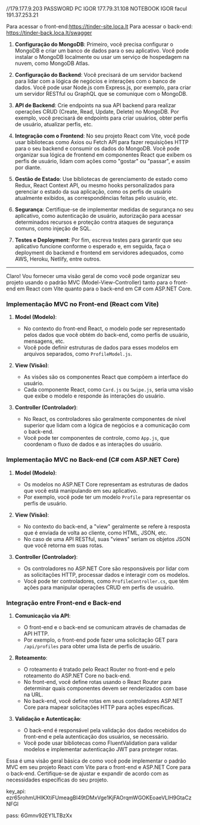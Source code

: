 //179.177.9.203   PASSWORD PC IGOR
177.79.31.108 NOTEBOOK IGOR
facul 191.37.253.21


Para acessar o front-end:https://tinder-site.loca.lt
Para acessar o back-end: https://tinder-back.loca.lt/swagger

1. **Configuração do MongoDB**: Primeiro, você precisa configurar o MongoDB e criar um banco de dados para o seu aplicativo. Você pode instalar o MongoDB localmente ou usar um serviço de hospedagem na nuvem, como MongoDB Atlas.

2. **Configuração do Backend**: Você precisará de um servidor backend para lidar com a lógica de negócios e interações com o banco de dados. Você pode usar Node.js com Express.js, por exemplo, para criar um servidor RESTful ou GraphQL que se comunique com o MongoDB.

3. **API de Backend**: Crie endpoints na sua API backend para realizar operações CRUD (Create, Read, Update, Delete) no MongoDB. Por exemplo, você precisará de endpoints para criar usuários, obter perfis de usuário, atualizar perfis, etc.

4. **Integração com o Frontend**: No seu projeto React com Vite, você pode usar bibliotecas como Axios ou Fetch API para fazer requisições HTTP para o seu backend e consumir os dados do MongoDB. Você pode organizar sua lógica de frontend em componentes React que exibem os perfis de usuário, lidam com ações como "gostar" ou "passar", e assim por diante.

5. **Gestão de Estado**: Use bibliotecas de gerenciamento de estado como Redux, React Context API, ou mesmo hooks personalizados para gerenciar o estado da sua aplicação, como os perfis de usuário atualmente exibidos, as correspondências feitas pelo usuário, etc.

6. **Segurança**: Certifique-se de implementar medidas de segurança no seu aplicativo, como autenticação de usuário, autorização para acessar determinados recursos e proteção contra ataques de segurança comuns, como injeção de SQL.

7. **Testes e Deployment**: Por fim, escreva testes para garantir que seu aplicativo funcione conforme o esperado e, em seguida, faça o deployment do backend e frontend em servidores adequados, como AWS, Heroku, Netlify, entre outros.


-----------------------------------------------------------------------------------------------------------------------------------------------------------------------------------------------------------------------------------


Claro! Vou fornecer uma visão geral de como você pode organizar seu projeto usando o padrão MVC (Model-View-Controller) tanto para o front-end em React com Vite quanto para o back-end em C# com ASP.NET Core.

### Implementação MVC no Front-end (React com Vite)

1. **Model (Modelo)**:
   - No contexto do front-end React, o modelo pode ser representado pelos dados que você obtém do back-end, como perfis de usuário, mensagens, etc.
   - Você pode definir estruturas de dados para esses modelos em arquivos separados, como `ProfileModel.js`.

2. **View (Visão)**:
   - As visões são os componentes React que compõem a interface do usuário.
   - Cada componente React, como `Card.js` ou `Swipe.js`, seria uma visão que exibe o modelo e responde às interações do usuário.

3. **Controller (Controlador)**:
   - No React, os controladores são geralmente componentes de nível superior que lidam com a lógica de negócios e a comunicação com o back-end.
   - Você pode ter componentes de controle, como `App.js`, que coordenam o fluxo de dados e as interações do usuário.

### Implementação MVC no Back-end (C# com ASP.NET Core)

1. **Model (Modelo)**:
   - Os modelos no ASP.NET Core representam as estruturas de dados que você está manipulando em seu aplicativo.
   - Por exemplo, você pode ter um modelo `Profile` para representar os perfis de usuário.

2. **View (Visão)**:
   - No contexto do back-end, a "view" geralmente se refere à resposta que é enviada de volta ao cliente, como HTML, JSON, etc.
   - No caso de uma API RESTful, suas "views" seriam os objetos JSON que você retorna em suas rotas.

3. **Controller (Controlador)**:
   - Os controladores no ASP.NET Core são responsáveis por lidar com as solicitações HTTP, processar dados e interagir com os modelos.
   - Você pode ter controladores, como `ProfileController.cs`, que têm ações para manipular operações CRUD em perfis de usuário.

### Integração entre Front-end e Back-end

1. **Comunicação via API**:
   - O front-end e o back-end se comunicam através de chamadas de API HTTP.
   - Por exemplo, o front-end pode fazer uma solicitação GET para `/api/profiles` para obter uma lista de perfis de usuário.

2. **Roteamento**:
   - O roteamento é tratado pelo React Router no front-end e pelo roteamento do ASP.NET Core no back-end.
   - No front-end, você define rotas usando o React Router para determinar quais componentes devem ser renderizados com base na URL.
   - No back-end, você define rotas em seus controladores ASP.NET Core para mapear solicitações HTTP para ações específicas.

3. **Validação e Autenticação**:
   - O back-end é responsável pela validação dos dados recebidos do front-end e pela autenticação dos usuários, se necessário.
   - Você pode usar bibliotecas como FluentValidation para validar modelos e implementar autenticação JWT para proteger rotas.

Essa é uma visão geral básica de como você pode implementar o padrão MVC em seu projeto React com Vite para o front-end e ASP.NET Core para o back-end. Certifique-se de ajustar e expandir de acordo com as necessidades específicas do seu projeto.


key_api: ezr65rohmUHlKXtiFUmeagBI49tDMxVge1KjFAOrqmWGOKEoaeVLlH9GtaCzNFGl




pass: 6Gmnv92EY1LTBzXx